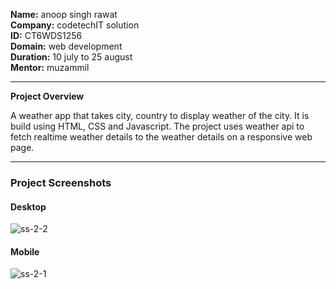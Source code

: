 **Name:** anoop singh rawat  \
**Company:** codetechIT solution\
**ID:**  CT6WDS1256 \
**Domain:** web development\
**Duration:** 10 july to 25 august \
**Mentor:**  muzammil

---

**Project Overview**

A weather app that takes city, country to display weather of the city. It is build using HTML, CSS and Javascript.
The project uses weather api to fetch realtime weather details to the weather details on a responsive web page.

---

### Project Screenshots

#### Desktop
![ss-2-2](https://github.com/user-attachments/assets/ddd1cc7a-43d7-425a-a025-d611e84604dd)
#### Mobile
![ss-2-1](https://github.com/user-attachments/assets/78f88768-4793-4f63-82f9-6f1cb9773f67)
